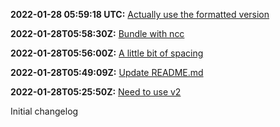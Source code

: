 **2022-01-28 05:59:18 UTC:** [Actually use the formatted version](https://github.com/tmeasday/test-changelog/pull/21)

**2022-01-28T05:58:30Z:** [Bundle with ncc](https://github.com/tmeasday/test-changelog/pull/20)

**2022-01-28T05:56:00Z:** [A little bit of spacing](https://github.com/tmeasday/test-changelog/pull/19)

**2022-01-28T05:49:09Z:** [Update README.md](https://github.com/tmeasday/test-changelog/pull/18)

**2022-01-28T05:25:50Z:** [Need to use v2](https://github.com/tmeasday/test-changelog/pull/17)

Initial changelog
